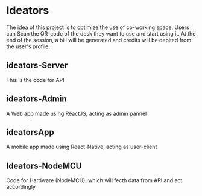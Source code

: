 # Ideators
The idea of this project is to optimize the use of co-working space. Users can Scan the QR-code of the desk they want to use and start using it. At the end of the session, a bill will be generated and credits will be debited from the user's profile.

## ideators-Server
This is the code for API

## ideators-Admin
A Web app made using ReactJS, acting as admin pannel

## ideatorsApp
A mobile app made using React-Native, acting as user-client

## Ideators-NodeMCU
Code for Hardware (NodeMCU), which will fecth data from API and act accordingly
